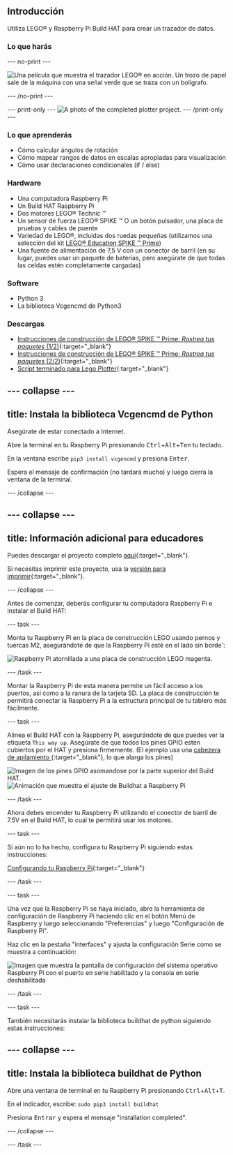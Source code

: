 ## Introducción

Utiliza LEGO® y Raspberry Pi Build HAT para crear un trazador de datos.

### Lo que harás

--- no-print ---

![Una película que muestra el trazador LEGO® en acción. Un trozo de papel sale de la máquina con una señal verde que se traza con un bolígrafo.](images/plotter_demo.gif)

--- /no-print ---

--- print-only ---
![A photo of the completed plotter project.](images/completed.jpg)
--- /print-only ---

### Lo que aprenderás

+ Cómo calcular ángulos de rotación
+ Cómo mapear rangos de datos en escalas apropiadas para visualización
+ Cómo usar declaraciones condicionales (if / else)

### Hardware

+ Una computadora Raspberry Pi
+ Un Build HAT Raspberry Pi
+ Dos motores LEGO® Technic ™
+ Un sensor de fuerza LEGO® SPIKE ™ O un botón pulsador, una placa de pruebas y cables de puente
+ Variedad de LEGO®, incluidas dos ruedas pequeñas (utilizamos una selección del kit [LEGO® Education SPIKE ™ Prime](https://education.lego.com/en-gb/product/spike-prime))
+ Una fuente de alimentación de 7,5 V con un conector de barril (en su lugar, puedes usar un paquete de baterías, pero asegúrate de que todas las celdas estén completamente cargadas)

### Software

+ Python 3
+ La biblioteca Vcgencmd de Python3

### Descargas

+ [Instrucciones de construcción de LEGO® SPIKE ™ Prime: *Rastrea tus paquetes* (1/2)](https://le-www-live-s.legocdn.com/sc/media/lessons/prime/pdf/building-instructions/track-your-packages-bi-pdf-book1of2-05883f81fed73ac3738781d084e0d4e2.pdf){:target="_blank"}
+ [Instrucciones de construcción de LEGO® SPIKE ™ Prime: *Rastrea tus paquetes* (2/2)](https://le-www-live-s.legocdn.com/sc/media/lessons/prime/pdf/building-instructions/track-your-packages-bi-pdf-book2of2-80dc3c8c61ec2d2ffa785b688326ef74.pdf){:target="_blank"}
+ [Script terminado para Lego Plotter](http://rpf.io/p/es-ES/lego-plotter-go){:target="_blank"}

--- collapse ---
---
title: Instala la biblioteca Vcgencmd de Python
---

Asegúrate de estar conectado a Internet.

Abre la terminal en tu Raspberry Pi presionando <kbd>Ctrl</kbd>+<kbd>Alt</kbd>+<kbd>T</kbd>en tu teclado.

En la ventana escribe `pip3 install vcgencmd` y presiona <kbd>Enter</kbd>.

Espera el mensaje de confirmación (no tardará mucho) y luego cierra la ventana de la terminal.

--- /collapse --- 

--- collapse ---
---
title: Información adicional para educadores
---

Puedes descargar el proyecto completo [aquí](http://rpf.io/p/es-ES/projectName-get){:target="_blank"}.

Si necesitas imprimir este proyecto, usa la [versión para imprimir](https://projects.raspberrypi.org/es-ES/projects/projectName/print){:target="_blank"}.

--- /collapse ---

Antes de comenzar, deberás configurar tu computadora Raspberry Pi e instalar el Build HAT:

--- task ---

Monta tu Raspberry Pi en la placa de construcción LEGO usando pernos y tuercas M2, asegurándote de que la Raspberry Pi esté en el lado sin borde':

 ![Raspberry Pi atornillada a una placa de construcción LEGO magenta.](images/build_11.jpg)

--- /task ---

Montar la Raspberry Pi de esta manera permite un fácil acceso a los puertos, así como a la ranura de la tarjeta SD. La placa de construcción te permitirá conectar la Raspberry Pi a la estructura principal de tu tablero más fácilmente.

--- task ---

Alinea el Build HAT con la Raspberry Pi, asegurándote de que puedes ver la etiqueta `This way up`. Asegúrate de que todos los pines GPIO estén cubiertos por el HAT y presiona firmemente. (El ejemplo usa una [cabezera de apilamiento ](https://www.adafruit.com/product/2223){:target="_blank"}, lo que alarga los pines)

![Imagen de los pines GPIO asomandose por la parte superior del Build HAT.](images/build_15.jpg) ![Animación que muestra el ajuste de Buildhat a Raspberry Pi](images/haton.gif)

--- /task ---

Ahora debes encender tu Raspberry Pi utilizando el conector de barril de 7.5V en el Build HAT, lo cual te permitirá usar los motores.

--- task ---

Si aún no lo ha hecho, configura tu Raspberry Pi siguiendo estas instrucciones:

[Configurando tu Raspberry Pi](https://projects.raspberrypi.org/es-ES/projects/raspberry-pi-setting-up){:target="_blank"}

--- /task ---

--- task ---

Una vez que la Raspberry Pi se haya iniciado, abre la herramienta de configuración de Raspberry Pi haciendo clic en el botón Menú de Raspberry y luego seleccionando "Preferencias" y luego "Configuración de Raspberry Pi".

Haz clic en la pestaña "interfaces" y ajusta la configuración Serie como se muestra a continuación:

![Imagen que muestra la pantalla de configuración del sistema operativo Raspberry Pi con el puerto en serie habilitado y la consola en serie deshabilitada](images/configshot.jpg)

--- /task ---

--- task ---

También necesitarás instalar la biblioteca buildhat de python siguiendo estas instrucciones:

--- collapse ---
---
title: Instala la biblioteca buildhat de Python
---

Abre una ventana de terminal en tu Raspberry Pi presionando <kbd>Ctrl</kbd>+<kbd>Alt</kbd>+<kbd>T</kbd>.

En el indicador, escribe: `sudo pip3 install buildhat`

Presiona <kbd>Entrar</kbd> y espera el mensaje "installation completed".

--- /collapse ---

--- /task ---
